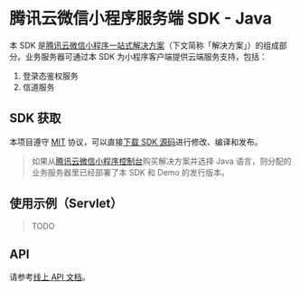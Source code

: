 腾讯云微信小程序服务端 SDK - Java
=================================

本 SDK 是[腾讯云微信小程序一站式解决方案](https://github.com/tencentyun/weapp-solution)（下文简称「解决方案」）的组成部分。业务服务器可通过本 SDK 为小程序客户端提供云端服务支持，包括：

1. 登录态鉴权服务
2. 信道服务

## SDK 获取

本项目遵守 [MIT](LICENSE) 协议，可以直接[下载 SDK 源码](https://github.com/tencentyun/weapp-java-server-sdk/archive/master.zip)进行修改、编译和发布。

> 如果从[腾讯云微信小程序控制台](https://console.qcloud.com/la)购买解决方案并选择 Java 语言，则分配的业务服务器里已经部署了本 SDK 和 Demo 的发行版本。

## 使用示例（Servlet）

> TODO

## API

请参考[线上 API 文档](https://tencentyun.github.io/weapp-java-server-sdk/api/)。
